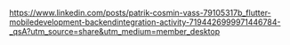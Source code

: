 https://www.linkedin.com/posts/patrik-cosmin-vass-79105317b_flutter-mobiledevelopment-backendintegration-activity-7194426999971446784-_qsA?utm_source=share&utm_medium=member_desktop
